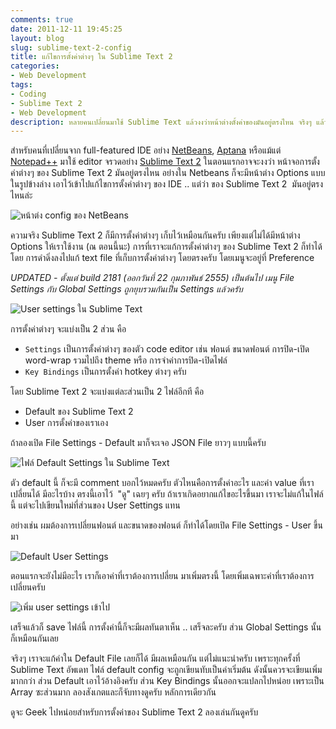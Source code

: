 ```yaml
---
comments: true
date: 2011-12-11 19:45:25
layout: blog
slug: sublime-text-2-config
title: แก้ไขการตั้งค่าต่างๆ ใน Sublime Text 2
categories:
- Web Development
tags:
- Coding
- Sublime Text 2
- Web Development
description: หลายคนเปลี่ยนมาใช้ Sublime Text แล้วงงว่าหน้าต่างตั้งค่าของมันอยู่ตรงไหน จริงๆ แล้วมีไฟล์เก็บ config ต่างๆ ของมันอยู่ครับ
---
```


สำหรับคนที่เปลี่ยนจาก full-featured IDE อย่าง [NetBeans](http://armno.in.th/2010/07/10/netbeans-ide-for-php-coding/), [Aptana](http://armno.in.th/2011/08/19/aptana-studio/) หรือแม้แต่ [Notepad++](http://notepad-plus-plus.org/) มาใช้ editor จรวดอย่าง [Sublime Text 2](http://armno.in.th/2011/09/20/sublime-text-2-editor-v12-engine/) ในตอนแรกอาจจะงงว่า หน้าจอการตั้งค่าต่างๆ ของ Sublime Text 2 มันอยู่ตรงไหน อย่างใน Netbeans ก็จะมีหน้าต่าง Options แบบในรูปข้างล่าง เอาไว้เข้าไปแก้ไขการตั้งค่าต่างๆ ของ IDE .. แต่ว่า ของ ​Sublime Text 2  มันอยู่ตรงไหนล่ะ

![หน้าต่ง config ของ NetBeans](http://files.armno.in.th/uploads/2010/07/image20.png)

ความจริง Sublime Text 2 ก็มีการตั้งค่าต่างๆ เก็บไว้เหมือนกันครับ เพียงแต่ไม่ได้มีหน้าต่าง Options ให้เราใช้งาน (ณ ตอนนี้นะ) การที่เราจะแก้การตั้งค่าต่างๆ ของ Sublime Text 2 ก็ทำได้โดย การดำดิ่งลงไปแก้ text file ที่เก็บการตั้งค่าต่างๆ โดยตรงครับ โดยเมนูจะอยู่ที่ Preference

<i>UPDATED - ตั้งแต่ build 2181 (ออกวันที่ 22 กุมภาพันธ์ 2555) เป็นต้นไป เมนู File Settings กับ Global Settings ถูกยุบรวมกันเป็น Settings แล้วครับ</i>

![User settings ใน Sublime Text](http://files.armno.in.th/uploads/2011/12/user_settings-600x352.jpg)

การตั้งค่าต่างๆ จะแบ่งเป็น 2 ส่วน คือ

* `Settings` เป็นการตั้งค่าต่างๆ ของตัว code editor เช่น ฟอนต์ ขนาดฟอนต์ การปิด-เปิด word-wrap รวมไปถึง theme หรือ การจำค่าการปิด-เปิดไฟล์
* `Key Bindings` เป็นการตั้งค่า hotkey ต่างๆ ครับ

โดย Sublime Text 2 จะแบ่งแต่ละส่วนเป็น 2 ไฟล์อีกที คือ

* Default ของ Sublime Text 2
* User การตั้งค่าของเราเอง

ถ้าลองเปิด File Settings - Default มาก็จะเจอ JSON File ยาวๆ แบบนี้ครับ

![ไฟล์ Default Settings ใน Sublime Text](http://files.armno.in.th/uploads/2011/12/file_settings-600x527.jpg)

ตัว default นี้ ก็จะมี comment บอกไว้หมดครับ ตัวไหนคือการตั้งค่าอะไร และค่า value ที่เราเปลี่ยนได้ มีอะไรบ้าง ตรงนี้เอาไว้  "ดู" เฉยๆ ครับ ถ้าเราเกิดอยากแก้ไขอะไรขึ้นมา เราจะไม่แก้ในไฟล์นี้ แต่จะไปเขียนใหม่ที่ส่วนของ User Settings แทน

อย่างเช่น ผมต้องการเปลี่ยนฟอนต์ และขนาดของฟอนต์ ก็ทำได้โดยเปิด File Settings - User ขึ้นมา

![Default User Settings](http://files.armno.in.th/uploads/2011/12/user_settings_empty-1.jpg)

ตอนแรกจะยังไม่มีอะไร เราก็เอาค่าที่เราต้องการเปลี่ยน มาเพิ่มตรงนี้ โดยเพิ่มเฉพาะค่าที่เราต้องการเปลี่ยนครับ

![เพิ่ม user settings เข้าไป](http://files.armno.in.th/uploads/2011/12/user_set.jpg)

เสร็จแล้วก็ save ไฟล์นี้ การตั้งค่านี้ก็จะมีผลทันตาเห็น .. เสร็จละครับ ส่วน Global Settings นั้นก็เหมือนกันเลย

จริงๆ เราจะแก้ค่าใน Default File เลยก็ได้ มีผลเหมือนกัน แต่ไม่แนะนำครับ เพราะทุกครั้งที่ Sublime Text อัพเดท ไฟล์ default config จะถูกเขียนทับเป็นค่าเริ่มต้น ดังนั้นควรจะเขียนเพิ่มมากกว่า ส่วน Default เอาไว้อ้างอิงครับ ส่วน Key Bindings นั้นออกจะแปลกไปหน่อย เพราะเป็น Array ซะส่วนมาก ลองสังเกตและก็จับทางดูครับ หลักการเดียวกัน

ดูจะ Geek ไปหน่อยสำหรับการตั้งค่าของ Sublime Text 2 ลองเล่นกันดูครับ
